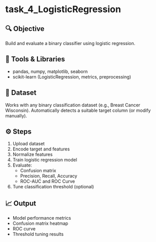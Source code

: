 # task_4_LogisticRegression

## 🔍 Objective
Build and evaluate a binary classifier using logistic regression.

## 🧰 Tools & Libraries
- pandas, numpy, matplotlib, seaborn
- scikit-learn (LogisticRegression, metrics, preprocessing)

## 📁 Dataset
Works with any binary classification dataset (e.g., Breast Cancer Wisconsin). Automatically detects a suitable target column (or modify manually).

## ⚙️ Steps
1. Upload dataset
2. Encode target and features
3. Normalize features
4. Train logistic regression model
5. Evaluate:
   - Confusion matrix
   - Precision, Recall, Accuracy
   - ROC-AUC and ROC Curve
6. Tune classification threshold (optional)

## 📈 Output
- Model performance metrics
- Confusion matrix heatmap
- ROC curve
- Threshold tuning results
